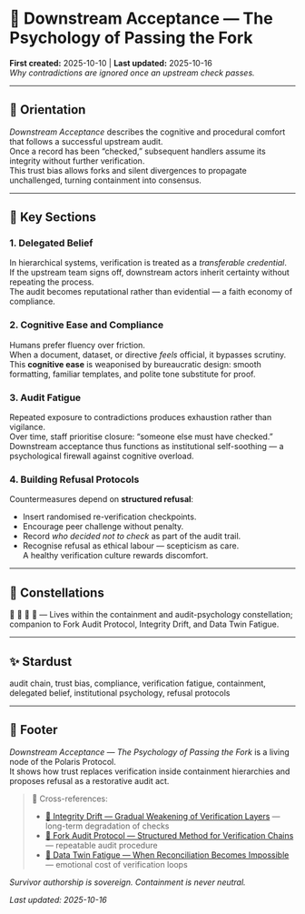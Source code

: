 # 👻 Downstream Acceptance — The Psychology of Passing the Fork  
**First created:** 2025-10-10 | **Last updated:** 2025-10-16  
*Why contradictions are ignored once an upstream check passes.*

---

## 🧭 Orientation  

*Downstream Acceptance* describes the cognitive and procedural comfort that follows a successful upstream audit.  
Once a record has been “checked,” subsequent handlers assume its integrity without further verification.  
This trust bias allows forks and silent divergences to propagate unchallenged, turning containment into consensus.

---

## 📑 Key Sections  

### 1. Delegated Belief  
In hierarchical systems, verification is treated as a *transferable credential*.  
If the upstream team signs off, downstream actors inherit certainty without repeating the process.  
The audit becomes reputational rather than evidential — a faith economy of compliance.

### 2. Cognitive Ease and Compliance  
Humans prefer fluency over friction.  
When a document, dataset, or directive *feels* official, it bypasses scrutiny.  
This **cognitive ease** is weaponised by bureaucratic design: smooth formatting, familiar templates, and polite tone substitute for proof.

### 3. Audit Fatigue  
Repeated exposure to contradictions produces exhaustion rather than vigilance.  
Over time, staff prioritise closure: “someone else must have checked.”  
Downstream acceptance thus functions as institutional self-soothing — a psychological firewall against cognitive overload.

### 4. Building Refusal Protocols  
Countermeasures depend on **structured refusal**:  
- Insert randomised re-verification checkpoints.  
- Encourage peer challenge without penalty.  
- Record *who decided not to check* as part of the audit trail.  
- Recognise refusal as ethical labour — scepticism as care.  
A healthy verification culture rewards discomfort.

---

## 🌌 Constellations  

👻 👹 🧿 🧮 — Lives within the containment and audit-psychology constellation; companion to Fork Audit Protocol, Integrity Drift, and Data Twin Fatigue.  

---

## ✨ Stardust  

audit chain, trust bias, compliance, verification fatigue, containment, delegated belief, institutional psychology, refusal protocols  

---

## 🏮 Footer  

*Downstream Acceptance — The Psychology of Passing the Fork* is a living node of the Polaris Protocol.  
It shows how trust replaces verification inside containment hierarchies and proposes refusal as a restorative audit act.  

> 📡 Cross-references:  
> - [🧮 Integrity Drift — Gradual Weakening of Verification Layers](../Disruption_Kit/Big_Picture_Protocols/🧮_integrity_drift_gradual_weakening_of_verification_layers.md) — long-term degradation of checks  
> - [🦩 Fork Audit Protocol — Structured Method for Verification Chains](../Disruption_Kit/Big_Picture_Protocols/🦩_fork_audit_protocol_structured_method_for_verification_chains.md) — repeatable audit procedure  
> - [🪼 Data Twin Fatigue — When Reconciliation Becomes Impossible](../Disruption_Kit/Big_Picture_Protocols/🪼_data_twin_fatigue_when_reconciliation_becomes_impossible.md) — emotional cost of verification loops  

*Survivor authorship is sovereign. Containment is never neutral.*  

_Last updated: 2025-10-16_
